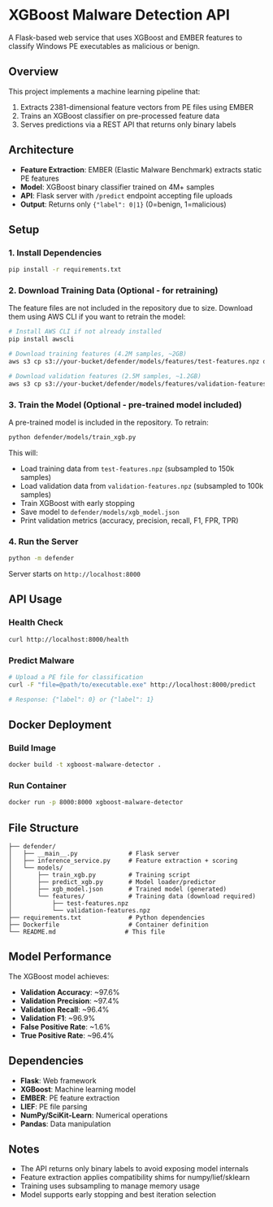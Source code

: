 # XGBoost Malware Detection API

A Flask-based web service that uses XGBoost and EMBER features to classify Windows PE executables as malicious or benign.

## Overview

This project implements a machine learning pipeline that:
1. Extracts 2381-dimensional feature vectors from PE files using EMBER
2. Trains an XGBoost classifier on pre-processed feature data
3. Serves predictions via a REST API that returns only binary labels

## Architecture

- **Feature Extraction**: EMBER (Elastic Malware Benchmark) extracts static PE features
- **Model**: XGBoost binary classifier trained on 4M+ samples
- **API**: Flask server with `/predict` endpoint accepting file uploads
- **Output**: Returns only `{"label": 0|1}` (0=benign, 1=malicious)

## Setup

### 1. Install Dependencies

```bash
pip install -r requirements.txt
```

### 2. Download Training Data (Optional - for retraining)

The feature files are not included in the repository due to size. Download them using AWS CLI if you want to retrain the model:

```bash
# Install AWS CLI if not already installed
pip install awscli

# Download training features (4.2M samples, ~2GB)
aws s3 cp s3://your-bucket/defender/models/features/test-features.npz defender/models/features/

# Download validation features (2.5M samples, ~1.2GB)  
aws s3 cp s3://your-bucket/defender/models/features/validation-features.npz defender/models/features/
```

### 3. Train the Model (Optional - pre-trained model included)

A pre-trained model is included in the repository. To retrain:

```bash
python defender/models/train_xgb.py
```

This will:
- Load training data from `test-features.npz` (subsampled to 150k samples)
- Load validation data from `validation-features.npz` (subsampled to 100k samples)
- Train XGBoost with early stopping
- Save model to `defender/models/xgb_model.json`
- Print validation metrics (accuracy, precision, recall, F1, FPR, TPR)

### 4. Run the Server

```bash
python -m defender
```

Server starts on `http://localhost:8000`

## API Usage

### Health Check
```bash
curl http://localhost:8000/health
```

### Predict Malware
```bash
# Upload a PE file for classification
curl -F "file=@path/to/executable.exe" http://localhost:8000/predict

# Response: {"label": 0} or {"label": 1}
```

## Docker Deployment

### Build Image
```bash
docker build -t xgboost-malware-detector .
```

### Run Container
```bash
docker run -p 8000:8000 xgboost-malware-detector
```

## File Structure

```
├── defender/
│   ├── __main__.py              # Flask server
│   ├── inference_service.py     # Feature extraction + scoring
│   └── models/
│       ├── train_xgb.py         # Training script
│       ├── predict_xgb.py       # Model loader/predictor
│       ├── xgb_model.json       # Trained model (generated)
│       └── features/            # Training data (download required)
│           ├── test-features.npz
│           └── validation-features.npz
├── requirements.txt             # Python dependencies
├── Dockerfile                   # Container definition
└── README.md                   # This file
```

## Model Performance

The XGBoost model achieves:
- **Validation Accuracy**: ~97.6%
- **Validation Precision**: ~97.4%
- **Validation Recall**: ~96.4%
- **Validation F1**: ~96.9%
- **False Positive Rate**: ~1.6%
- **True Positive Rate**: ~96.4%

## Dependencies

- **Flask**: Web framework
- **XGBoost**: Machine learning model
- **EMBER**: PE feature extraction
- **LIEF**: PE file parsing
- **NumPy/SciKit-Learn**: Numerical operations
- **Pandas**: Data manipulation

## Notes

- The API returns only binary labels to avoid exposing model internals
- Feature extraction applies compatibility shims for numpy/lief/sklearn
- Training uses subsampling to manage memory usage
- Model supports early stopping and best iteration selection